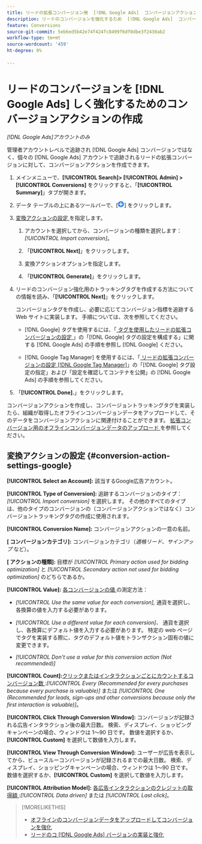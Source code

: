 ```yaml
---
title: リードの拡張コンバージョン用  [!DNL Google Ads]  コンバージョンアクションの作成
description: リードのコンバージョンを強化するため  [!DNL Google Ads]  コンバージョンアクションを作成する方法を説明します。
feature: Conversions
source-git-commit: 5eb6ed5b42e74f424fc8499f6df0dbe3f2430ab2
workflow-type: tm+mt
source-wordcount: '459'
ht-degree: 0%

---
```


# リードのコンバージョンを [!DNL Google Ads] しく強化するためのコンバージョンアクションの作成

*[!DNL Google Ads]アカウントのみ*

管理者アカウントレベルで追跡され [!DNL Google Ads] コンバージョンではなく、個々の [!DNL Google Ads] アカウントで追跡されるリードの拡張コンバージョンに対して、コンバージョンアクションを作成できます。

1. メインメニューで、**[!UICONTROL Search]> [!UICONTROL Admin] >[!UICONTROL Conversions]** をクリックすると、「**[!UICONTROL Summary]**」タブが開きます。

1. データ テーブルの上にあるツールバーで、[![ 作成 ](/help/search-social-commerce/assets/add.png " 作成 ")] をクリックします。

1. [ 変換アクションの設定 ](#conversion-action-settings-google) を指定します。

   1. アカウントを選択してから、コンバージョンの種類を選択します：*[!UICONTROL Import conversion]*。

   1. 「**[!UICONTROL Next]**」をクリックします。

   1. 変換アクションオプションを指定します。

   1. 「**[!UICONTROL Generate]**」をクリックします。

1. リードのコンバージョン強化用のトラッキングタグを作成する方法についての情報を読み、「**[!UICONTROL Next]**」をクリックします。

   コンバージョンタグを作成し、必要に応じてコンバージョン指標を追跡する Web サイトに実装します。 手順については、次を参照してください。

   * [!DNL Google] タグを使用するには、「[ タグを使用したリードの拡張コンバージョンの設定 ](https://support.google.com/google-ads/answer/11347292)」の「[!DNL Google] タグの設定を構成する」に関する [!DNL Google Ads] の手順を参照し  [!DNL Google]  ください。

   * [!DNL Google Tag Manager] を使用するには、「[ リードの拡張コンバージョンの設定  [!DNL Google Tag Manager]](https://support.google.com/google-ads/answer/11021502?#configure)」の「[!DNL Google] タグ設定の指定」および「設定を確認してコンテナを公開」の [!DNL Google Ads] の手順を参照してください。

1. 「**[!UICONTROL Done].**」をクリックします。

コンバージョンアクションを作成し、コンバージョントラッキングタグを実装したら、組織が取得したオフラインコンバージョンデータをアップロードして、そのデータをコンバージョンアクションに関連付けることができます。 [ 拡張コンバージョン用のオフラインコンバージョンデータのアップロード ](/help/search-social-commerce/admin/conversion-metrics/upload-data-offline-conversions.md) を参照してください。

## 変換アクションの設定 {#conversion-action-settings-google}

**[!UICONTROL Select an Account]:** 該当するGoogle広告アカウント。

**[!UICONTROL Type of Conversion]:** 追跡するコンバージョンのタイプ：*[!UICONTROL Import conversion]* を選択します。 その他のすべてのタイプは、他のタイプのコンバージョンの（コンバージョンアクションではなく）コンバージョントラッキングタグの作成に使用されます。

**[!UICONTROL Conversion Name]:** コンバージョンアクションの一意の名前。

**\[ コンバージョンカテゴリ\]:** コンバージョンカテゴリ（*適格リード*、*サインアップ* など）。

**\[ アクションの種類\]:** 目標が *[!UICONTROL Primary action used for bidding optimization]* と *[!UICONTROL Secondary action not used for bidding optimization]* のどちらであるか。

**[!UICONTROL Value]:** [ 各コンバージョンの値 ](https://support.google.com/google-ads/answer/13064207) の測定方法：

* *[!UICONTROL Use the same value for each conversion],* 通貨を選択し、各換算の値を入力する必要があります。

* *[!UICONTROL Use a different value for each conversion]、* 通貨を選択し、各換算にデフォルト値を入力する必要があります。 特定の web ページでタグを実装する際に、タグのデフォルト値をトランザクション固有の値に変更できます。

* *[!UICONTROL Don't use a value for this conversion action (Not recommended)]*

**[!UICONTROL Count]:**&#x200B;[ クリックまたはインタラクションごとにカウントするコンバージョン数 ](https://support.google.com/google-ads/answer/3438531):*[!UICONTROL Every (Recommended for every purchases because every purchase is valuable)]* または *[!UICONTROL One (Recommended for leads, sign-ups and other conversions because only the first interaction is valuable)]*。

**[!UICONTROL Click Through Conversion Window]:** コンバージョンが記録される広告インタラクション後の最大日数。 検索、ディスプレイ、ショッピングキャンペーンの場合、ウィンドウは 1～90 日です。 数値を選択するか、**[!UICONTROL Custom]** を選択して数値を入力します。

**[!UICONTROL View Through Conversion Window]:** ユーザーが広告を表示してから、ビュースルーコンバージョンが記録されるまでの最大日数。 検索、ディスプレイ、ショッピングキャンペーンの場合、ウィンドウは 1～90 日です。 数値を選択するか、**[!UICONTROL Custom]** を選択して数値を入力します。

**[!UICONTROL Attribution Model]:** [ 各広告インタラクションのクレジットの取得額 ](https://support.google.com/google-ads/answer/6259715?sjid=8211249329930775138):*[!UICONTROL Data driven]* または *[!UICONTROL Last click]*。

>[!MORELIKETHIS]
>
>* [ オフラインのコンバージョンデータをアップロードしてコンバージョンを強化 ](/help/search-social-commerce/admin/conversion-metrics/upload-data-offline-conversions.md)
>* [ リードのコ  [!DNL Google Ads]  バージョンの実装と強化 ](/help/search-social-commerce/campaign-management/special-workflows/google-enhanced-conversions-leads.md)
